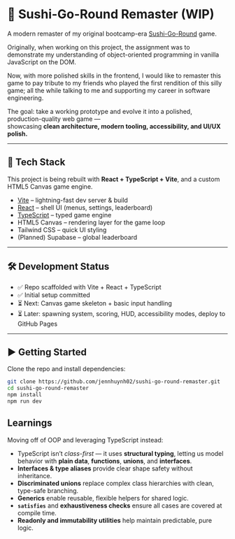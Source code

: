 # 🍣 Sushi-Go-Round Remaster (WIP)
A modern remaster of my original bootcamp-era [Sushi-Go-Round](https://github.com/jennhuynh02/Sushi-Go-Round) game.

Originally, when working on this project, the assignment was to demonstrate my understanding of object-oriented programming in vanilla JavaScript on the DOM.

Now, with more polished skills in the frontend, I would like to remaster this game to pay tribute to my friends who played the first rendition of this silly game; all the while talking to me and supporting my career in software engineering.


The goal: take a working prototype and evolve it into a polished, production-quality web game —  
showcasing **clean architecture, modern tooling, accessibility, and UI/UX polish.**

---

## 🚀 Tech Stack
This project is being rebuilt with **React + TypeScript + Vite**, and a custom HTML5 Canvas game engine.

- [Vite](https://vitejs.dev/) – lightning-fast dev server & build
- [React](https://react.dev/) – shell UI (menus, settings, leaderboard)
- [TypeScript](https://www.typescriptlang.org/) – typed game engine
- HTML5 Canvas – rendering layer for the game loop
- Tailwind CSS – quick UI styling
- (Planned) Supabase – global leaderboard

---

## 🛠️ Development Status
- ✅ Repo scaffolded with Vite + React + TypeScript
- ✅ Initial setup committed
- ⏳ Next: Canvas game skeleton + basic input handling
- ⏳ Later: spawning system, scoring, HUD, accessibility modes, deploy to GitHub Pages

---

## ▶️ Getting Started
Clone the repo and install dependencies:

```bash
git clone https://github.com/jennhuynh02/sushi-go-round-remaster.git
cd sushi-go-round-remaster
npm install
npm run dev
```

## Learnings
Moving off of OOP and leveraging TypeScript instead:

- TypeScript isn’t *class-first* — it uses **structural typing**, letting us model behavior with **plain data**, **functions**, **unions**, and **interfaces**.  
- **Interfaces & type aliases** provide clear shape safety without inheritance.  
- **Discriminated unions** replace complex class hierarchies with clean, type-safe branching.  
- **Generics** enable reusable, flexible helpers for shared logic.  
- **`satisfies`** and **exhaustiveness checks** ensure all cases are covered at compile time.  
- **Readonly and immutability utilities** help maintain predictable, pure logic.  
